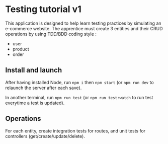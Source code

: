 # Testing tutorial v1

This application is designed to help learn testing practices by simulating an e-commerce website.
The apprentice must create 3 entities and their CRUD operations by using TDD/BDD coding style :

- user
- product
- order

## Install and launch

After having installed Node, run `npm i` then `npm start` (or `npm run dev` to relaunch the server after each save).

In another terminal, run `npm run test` (or `npm run test:watch` to run test everytime a test is updated).

## Operations

For each entity, create integration tests for routes, and unit tests for controllers (get/create/update/delete).
